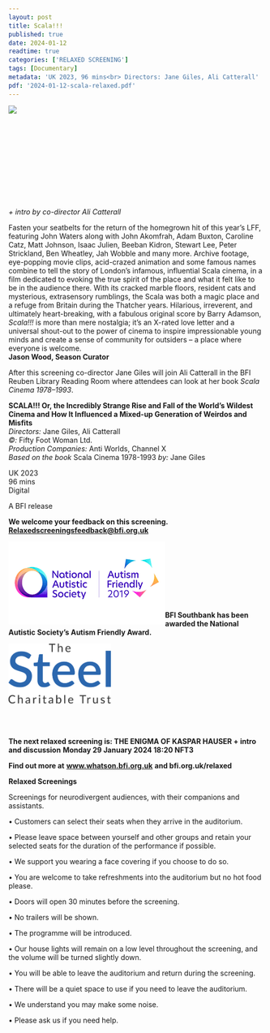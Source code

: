```yaml
---
layout: post
title: Scala!!!
published: true
date: 2024-01-12
readtime: true
categories: ['RELAXED SCREENING']
tags: [Documentary]
metadata: 'UK 2023, 96 mins<br> Directors: Jane Giles, Ali Catterall'
pdf: '2024-01-12-scala-relaxed.pdf'
---
```


<img style="float: left;" src="/img/scala.png"><br><br><br><br><br><br><br><br><br><br><br>


_+ intro by co-director Ali Catterall_

Fasten your seatbelts for the return of the homegrown hit of this year’s LFF, featuring John Waters along with John Akomfrah, Adam Buxton, Caroline Catz, Matt Johnson, Isaac Julien, Beeban Kidron, Stewart Lee, Peter Strickland, Ben Wheatley, Jah Wobble and many more. Archive footage, eye-popping movie clips, acid-crazed animation and some famous names combine to tell the story of London’s infamous, influential Scala cinema, in a film dedicated to evoking the true spirit of the place and what it felt like to be in the audience there. With its cracked marble floors, resident cats and mysterious, extrasensory rumblings, the Scala was both a magic place and a refuge from Britain during the Thatcher years. Hilarious, irreverent, and ultimately heart-breaking, with a fabulous original score by Barry Adamson, _Scala!!!_ is more than mere nostalgia; it’s an X-rated love letter and a universal shout-out to the power of cinema to inspire impressionable young minds and create a sense of community for outsiders – a place where everyone is welcome.  
**Jason Wood, Season Curator**  

After this screening co-director Jane Giles will join Ali Catterall in the BFI Reuben Library Reading Room where attendees can look at her book _Scala Cinema 1978–1993_.

**SCALA!!! Or, the Incredibly Strange Rise and Fall of the World’s Wildest Cinema and How It Influenced a Mixed-up Generation of Weirdos and Misfits**  
_Directors:_ Jane Giles, Ali Catterall  
_©:_ Fifty Foot Woman Ltd.  
_Production Companies:_ Anti Worlds, Channel X  
_Based on the book_ Scala Cinema 1978-1993 _by:_ Jane Giles  

UK 2023  
96 mins  
Digital  

A BFI release


**We welcome your feedback on this screening. Relaxedscreeningsfeedback@bfi.org.uk**


<img style="float: left;" src="/img/autistic_society.png"><br><br><br><br><br><br><br><br>
**BFI Southbank has been awarded the National Autistic Society’s Autism Friendly Award.**

<img style="float: left;" src="/img/steel-charitable-trust-logo-01.jpg" width="40%" height="40%"><br><br><br><br><br><br><br><br><br><br>

**The next relaxed screening is: 
THE ENIGMA OF KASPAR HAUSER + intro and discussion**
**Monday 29 January 2024 18:20 NFT3**
<br>


**Find out more at**
**www.whatson.bfi.org.uk**
**and bfi.org.uk/relaxed**


**Relaxed Screenings**

Screenings for neurodivergent audiences, with their companions and assistants.

• Customers can select their seats when they arrive in the auditorium. 

• Please leave space between yourself and other groups and retain your selected seats for the duration of the performance if possible.

• We support you wearing a face covering if you choose to do so.

• You are welcome to take refreshments into the auditorium but no hot food please.

• Doors will open 30 minutes before the screening.

• No trailers will be shown.

• The programme will be introduced.

• Our house lights will remain on a low level throughout the screening, and the volume will be turned slightly down.

• You will be able to leave the auditorium and return during the screening.

• There will be a quiet space to use if you need to leave the auditorium.

• We understand you may make some noise.

• Please ask us if you need help.
<!--stackedit_data:
eyJoaXN0b3J5IjpbLTE0NDUyNDA4MjNdfQ==
-->